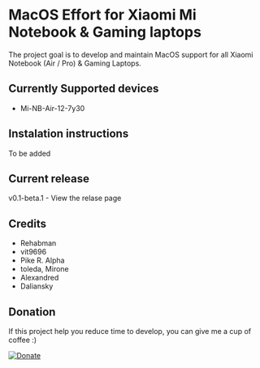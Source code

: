 # MacOS Effort for Xiaomi Mi Notebook & Gaming laptops
The project goal is to develop and maintain MacOS support for all Xiaomi Notebook (Air / Pro) & Gaming Laptops.

## Currently Supported devices
- Mi-NB-Air-12-7y30

## Instalation instructions
To be added

## Current release
v0.1-beta.1 - View the relase page

## Credits
- Rehabman
- vit9696
- Pike R. Alpha
- toleda, Mirone
- Alexandred 
- Daliansky

## Donation
If this project help you reduce time to develop, you can give me a cup of coffee :)

[![Donate](https://img.shields.io/badge/Donate-PayPal-green.svg)](https://www.paypal.com/cgi-bin/webscr?cmd=_s-xclick&hosted_button_id=KTX5KJK359SBC)
